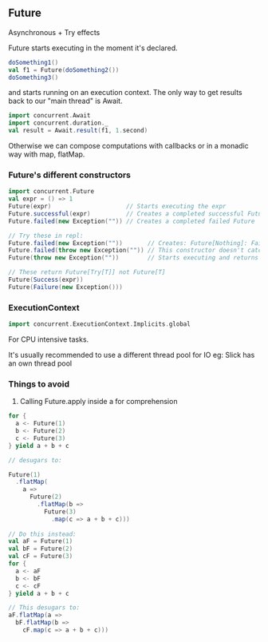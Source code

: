## Future

Asynchronous + Try effects

Future starts executing in the moment it's declared.

```scala
doSomething1()
val f1 = Future(doSomething2())
doSomething3()
```
and starts running on an execution context. 
The only way to get results back to our "main thread"
is Await.
```scala
import concurrent.Await
import concurrent.duration._
val result = Await.result(f1, 1.second)
```
Otherwise we can compose computations with callbacks or in a monadic way
with map, flatMap.





### Future's different constructors
```scala
import concurrent.Future
val expr = () => 1
Future(expr)                     // Starts executing the expr
Future.successful(expr)          // Creates a completed successful Future
Future.failed(new Exception("")) // Creates a completed failed Future

// Try these in repl:
Future.failed(new Exception(""))       // Creates: Future[Nothing]: Failure(java.lang.Exception: )
Future.failed(throw new Exception("")) // This constructor doesn't catch the exception so it throws an exception
Future(throw new Exception(""))        // Starts executing and returns Future[Nothing]: Failure(java.lang.Exception: )

// These return Future[Try[T]] not Future[T]
Future(Success(expr))
Future(Failure(new Exception()))
```

### ExecutionContext

```scala
import concurrent.ExecutionContext.Implicits.global
```
For CPU intensive tasks.

It's usually recommended to use a different thread pool for IO
eg: Slick has an own thread pool


### Things to avoid

1. Calling Future.apply inside a for comprehension
```scala
for {
  a <- Future(1)
  b <- Future(2)
  c <- Future(3)
} yield a + b + c

// desugars to:

Future(1)
  .flatMap(
    a =>
      Future(2)
        .flatMap(b =>
          Future(3)
            .map(c => a + b + c)))
            
// Do this instead:
val aF = Future(1)
val bF = Future(2)
val cF = Future(3)
for {
  a <- aF
  b <- bF
  c <- cF
} yield a + b + c

// This desugars to:
aF.flatMap(a =>
  bF.flatMap(b =>
    cF.map(c => a + b + c)))
```
